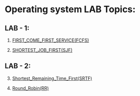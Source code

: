 # Operating system LAB Topics:

## LAB - 1:

1.  [FIRST_COME_FIRST_SERVICE(FCFS)](https://github.com/saimhasan10/Operating_system_LAB/tree/main/LABS/LAB_1/with_input_File/FCFS)

2.  [SHORTEST_JOB_FIRST(SJF)](https://github.com/saimhasan10/Operating_system_LAB/tree/main/LABS/LAB_1/with_input_File/SJF)

## LAB - 2:

3.  [Shortest_Remaining_Time_First(SRTF)](https://github.com/saimhasan10/Operating_system_LAB/tree/main/LABS/LAB_2/with_input_File/SRTF)

4.  [Round_Robin(RR)](https://github.com/saimhasan10/Operating_system_LAB/tree/main/LABS/LAB_2/with_input_File/RR)
